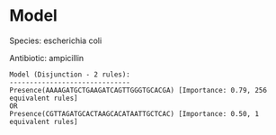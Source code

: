 
# Model

Species: escherichia coli

Antibiotic: ampicillin

```
Model (Disjunction - 2 rules):
------------------------------
Presence(AAAAGATGCTGAAGATCAGTTGGGTGCACGA) [Importance: 0.79, 256 equivalent rules]
OR
Presence(CGTTAGATGCACTAAGCACATAATTGCTCAC) [Importance: 0.50, 1 equivalent rules]

```

